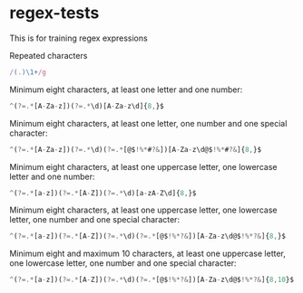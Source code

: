 # regex-tests
This is for training regex expressions


Repeated characters
```javascript
/(.)\1+/g
```

Minimum eight characters, at least one letter and one number:
```javascript
^(?=.*[A-Za-z])(?=.*\d)[A-Za-z\d]{8,}$
```


Minimum eight characters, at least one letter, one number and one special character:
```javascript
^(?=.*[A-Za-z])(?=.*\d)(?=.*[@$!%*#?&])[A-Za-z\d@$!%*#?&]{8,}$
```



Minimum eight characters, at least one uppercase letter, one lowercase letter and one number:
```javascript
^(?=.*[a-z])(?=.*[A-Z])(?=.*\d)[a-zA-Z\d]{8,}$
```


Minimum eight characters, at least one uppercase letter, one lowercase letter, one number and one special character:
```javascript
^(?=.*[a-z])(?=.*[A-Z])(?=.*\d)(?=.*[@$!%*?&])[A-Za-z\d@$!%*?&]{8,}$
```


Minimum eight and maximum 10 characters, at least one uppercase letter, one lowercase letter, one number and one special character:
```javascript
^(?=.*[a-z])(?=.*[A-Z])(?=.*\d)(?=.*[@$!%*?&])[A-Za-z\d@$!%*?&]{8,10}$
```

